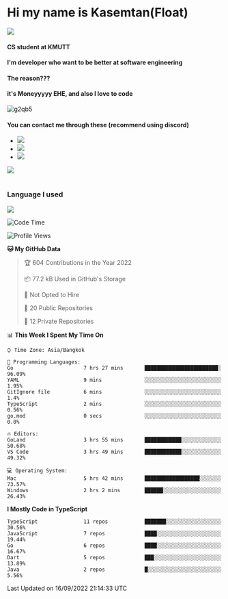 # Hi my name is Kasemtan(Float)
![](https://64.media.tumblr.com/9c2a8f831efe8da556ffbf89cebb52c9/b86c1ab833a37e32-93/s1280x1920/d000dc22f75df64be2bc150f5fa69c4f6df6bb07.gifv)
#### CS student at KMUTT
#### I'm developer who want to be better at software engineering
#### The reason???
#### it's Moneyyyyy EHE, and also I love to code
![g2qb5](https://user-images.githubusercontent.com/69688279/175812510-9235eaf7-72f7-40d3-b163-56efa9aa5c6b.gif)

#### You can contact me through these (recommend using discord)
- [![](https://img.shields.io/badge/Discord-5865F2?logo=Discord&logoColor=white)](https://discordapp.com/users/278155096225742848)
- [![](https://img.shields.io/badge/Facebook-1877F2?logo=facebook&logoColor=white)](https://www.facebook.com/float.teavasirichokchai/)
- [![](https://img.shields.io/badge/linkedin-0A66C2?logo=linkedin&logoColor=white)](https://www.linkedin.com/in/kasemtan-teavasirichokchai-975531227/)

[![](https://github-readme-stats.vercel.app/api?username=FloatKasemtan&show_icons=true&theme=nightowl)]()
#
### Language I used
[![](https://github-readme-stats.vercel.app/api/top-langs/?username=FloatKasemtan&layout=compact&theme=nightowl)]()
<!--START_SECTION:waka-->
![Code Time](http://img.shields.io/badge/Code%20Time-713%20hrs%2054%20mins-blue)

![Profile Views](http://img.shields.io/badge/Profile%20Views-1-blue)

**🐱 My GitHub Data** 

> 🏆 604 Contributions in the Year 2022
 > 
> 📦 77.2 kB Used in GitHub's Storage 
 > 
> 🚫 Not Opted to Hire
 > 
> 📜 20 Public Repositories 
 > 
> 🔑 12 Private Repositories  
 > 
📊 **This Week I Spent My Time On** 

```text
⌚︎ Time Zone: Asia/Bangkok

💬 Programming Languages: 
Go                       7 hrs 27 mins       ████████████████████████░   96.09% 
YAML                     9 mins              ░░░░░░░░░░░░░░░░░░░░░░░░░   1.95% 
GitIgnore file           6 mins              ░░░░░░░░░░░░░░░░░░░░░░░░░   1.4% 
TypeScript               2 mins              ░░░░░░░░░░░░░░░░░░░░░░░░░   0.56% 
go.mod                   0 secs              ░░░░░░░░░░░░░░░░░░░░░░░░░   0.0%

🔥 Editors: 
GoLand                   3 hrs 55 mins       ████████████░░░░░░░░░░░░░   50.68% 
VS Code                  3 hrs 49 mins       ████████████░░░░░░░░░░░░░   49.32%

💻 Operating System: 
Mac                      5 hrs 42 mins       ██████████████████░░░░░░░   73.57% 
Windows                  2 hrs 2 mins        ██████░░░░░░░░░░░░░░░░░░░   26.43%

```

**I Mostly Code in TypeScript** 

```text
TypeScript               11 repos            ███████░░░░░░░░░░░░░░░░░░   30.56% 
JavaScript               7 repos             ████░░░░░░░░░░░░░░░░░░░░░   19.44% 
Go                       6 repos             ████░░░░░░░░░░░░░░░░░░░░░   16.67% 
Dart                     5 repos             ███░░░░░░░░░░░░░░░░░░░░░░   13.89% 
Java                     2 repos             █░░░░░░░░░░░░░░░░░░░░░░░░   5.56%

```



 Last Updated on 16/09/2022 21:14:33 UTC
<!--END_SECTION:waka-->
<!--
**FloatKasemtan/FloatKasemtan** is a ✨ _special_ ✨ repository because its `README.md` (this file) appears on your GitHub profile.

Here are some ideas to get you started:

- 🔭 I’m currently working on ...
- 🌱 I’m currently learning ...
- 👯 I’m looking to collaborate on ...
- 🤔 I’m looking for help with ...
- 💬 Ask me about ...
- 📫 How to reach me: ...
- 😄 Pronouns: ...
- ⚡ Fun fact: ...
-->

